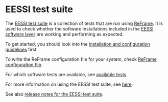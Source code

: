 # EESSI test suite

The [EESSI test suite](https://github.com/EESSI/test-suite) is a collection of tests that are run using
[ReFrame](https://reframe-hpc.readthedocs.io/).
It is used to check whether the software installations included in the [EESSI software layer](../software_layer.md)
are working and performing as expected.

To get started, you should look into the [installation and configuration guidelines](installation-configuration.md) first.

To write the ReFrame configuration file for your system, check [ReFrame configuration file](ReFrame-configuration-file.md).

For which software tests are available, see [available tests](available-tests.md).

For more information on using the EESSI test suite, see [here](usage.md).

See also [release notes for the EESSI test suite](release-notes.md).
